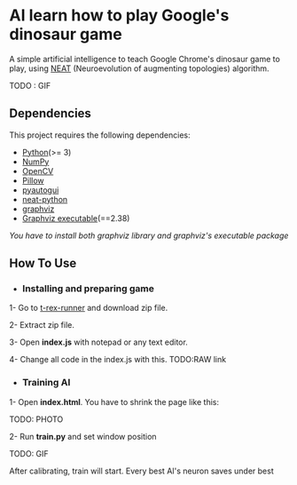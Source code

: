 # AI learn how to play Google's dinosaur game
A simple artificial intelligence to teach Google Chrome's dinosaur game to play, using [NEAT](https://en.wikipedia.org/wiki/Neuroevolution_of_augmenting_topologies) (Neuroevolution of augmenting topologies) algorithm.

TODO : GIF

## Dependencies
This project requires the following dependencies:
* [Python](https://www.python.org/downloads)(>= 3)
* [NumPy](http://www.numpy.org)
* [OpenCV](https://opencv.org/releases/)
* [Pillow](https://pillow.readthedocs.io/en/stable/installation.html)
* [pyautogui](https://pyautogui.readthedocs.io/en/latest/install.html)
* [neat-python](https://neat-python.readthedocs.io/en/latest/installation.html)
* [graphviz](https://pypi.org/project/graphviz/)
* [Graphviz executable](https://www.graphviz.org/download/)(==2.38)

*You have to install both graphviz library and graphviz's executable package*

## How To Use

* ### Installing and preparing game
1- Go to [t-rex-runner](https://github.com/wayou/t-rex-runner) and download zip file.

2- Extract zip file.

3- Open **index.js** with notepad or any text editor.

4- Change all code in the index.js with this. TODO:RAW link

* ### Training AI

1- Open **index.html**. You have to shrink the page like this:

TODO: PHOTO

2- Run **train.py** and set window position

TODO: GIF

After calibrating, train will start. Every best AI's neuron saves under best
